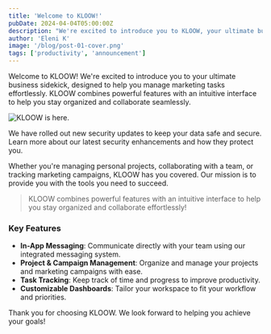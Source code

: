 ```yaml
---
title: 'Welcome to KLOOW!'
pubDate: 2024-04-04T05:00:00Z
description: "We're excited to introduce you to KLOOW, your ultimate business sidekick designed to help you manage marketing tasks and collaborate effortlessly."
author: 'Eleni K'
image: '/blog/post-01-cover.png'
tags: ['productivity', 'announcement']
---
```


Welcome to KLOOW! We're excited to introduce you to your ultimate business sidekick, designed to help you manage marketing tasks effortlessly. KLOOW combines powerful features with an intuitive interface to help you stay organized and collaborate seamlessly.

![KLOOW is here.](/blog/post-01.png)

We have rolled out new security updates to keep your data safe and secure. Learn more about our latest security enhancements and how they protect you.

Whether you're managing personal projects, collaborating with a team, or tracking marketing campaigns, KLOOW has you covered. Our mission is to provide you with the tools you need to succeed.

> KLOOW combines powerful features with an intuitive interface to help you stay organized and collaborate effortlessly!

### Key Features

- **In-App Messaging**: Communicate directly with your team using our integrated messaging system.
- **Project & Campaign Management**: Organize and manage your projects and marketing campaigns with ease.
- **Task Tracking**: Keep track of time and progress to improve productivity.
- **Customizable Dashboards**: Tailor your workspace to fit your workflow and priorities.

Thank you for choosing KLOOW. We look forward to helping you achieve your goals!

